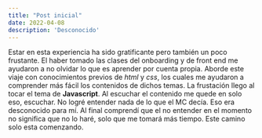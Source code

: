 ```yaml
---
title: "Post inicial"
date: 2022-04-08
description: 'Desconocido'
---
```

Estar en esta experiencia ha sido gratificante pero también un poco frustante.
El haber tomado las clases del onboarding y de front end me ayudaron a no olvidar lo que es aprender por cuenta propia.
Aborde este viaje con conocimientos previos de <em>html</em> y <em>css</em>, los cuales me ayudaron a comprender más fácil los contenidos de dichos temas. 
La frustación llego al tocar el tema de <strong>Javascript</strong>. Al escuchar el contenido me quede en solo eso, escuchar. No logré entender nada de lo
que el MC decía. Eso era desconocido para mí.
Al final comprendí que el no entender en el momento no significa que no lo haré, solo que me tomará más tiempo.
Este camino solo esta comenzando.
